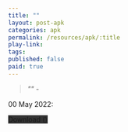 ```yaml
---
title: ""
layout: post-apk
categories: apk
permalink: /resources/apk/:title
play-link: 
tags:
published: false
paid: true
---
```


> _"" - <a href=""></a>_

<timestamp>00 May 2022:</timestamp> 

<div class="text-center">
    <a class="btn btn-dark btn-block w-100" onclick='apk("")' style="text-decoration: none; background-color: #333;"> Download <b></b> ()</a>
</div>
